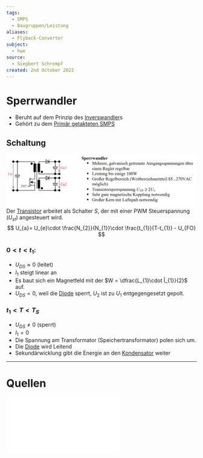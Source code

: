 ```yaml
---
tags:
  - SMPS
  - Baugruppen/Leistung
aliases:
  - Flyback-Converter
subject:
  - hwe
source:
  - Siegbert Schrempf
created: 2nd October 2022
---
```


# Sperrwandler

- Beruht auf dem Prinzip des [Inverswandler](Inverswandler.md)s
- Gehört zu dem [Primär getakteten SMPS](Primär%20getakteter%20Schaltregler.md)

## Schaltung

![SperrwandlerIMG](../assets/SperrwandlerIMG.png)  
Der [Transistor](../Halbleiter/{MOC}%20Transistor.md) arbeitet als Schalter $S$, der mit einer PWM Steuerspannung ($U_{st}$) angesteuert wird.
$$
U_{a}= U_{e}\cdot \frac{N_{2}}{N_{1}}\cdot \frac{t_{1}}{T-t_{1}} - U_{FO}
$$

### $0<t<t_{1}$:

- $U_{DS}\approx 0$ (leitet)
- $I_{1}$ steigt linear an
- Es baut sich ein Magnetfeld mit der [](../Induktivitäten.md#Induktivitäten%20als%20Bauelemente%20Leistungselektronischen%20Schaltungen|Energie) $W = \dfrac{L_{1}\cdot Î_{1}}{2}$ auf.
- $U_{DS}=0$, weil die [Diode](../Halbleiter/Diode.md) sperrt, $U_{2}$ ist zu $U_{1}$ entgegengesetzt gepolt.

### $t_{1} < T < T_{S}$

- $U_{DS} \neq 0$ (sperrt)
- $I_{1}=0$
- Die Spannung am Transformator (Speichertransformator) polen sich um.
- Die [Diode](../Halbleiter/Diode.md) wird Leitend
- Sekundärwicklung gibt die Energie an den [Kondensator](../Kapazität.md) weiter

---

# Quellen

![Schaltnetzteile_Schmidt-Walter](../assets/pdf/Schaltnetzteile_Schmidt-Walter.pdf)
